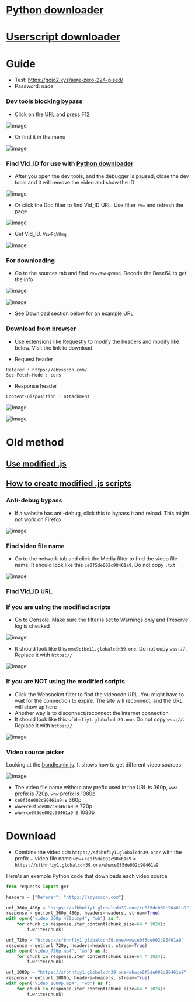 # [Python downloader](https://github.com/PatrickL546/Hydrax-Abyss.to-DownloadHelper-Python)

# [Userscript downloader](https://github.com/PatrickL546/Hydrax-Abyss.to-DownloadHelper-Userscript)

# Guide

- Test: https://gojo2.xyz/asre-zero-224-pised/
- Password: nade

### Dev tools blocking bypass

- Click on the URL and press F12

![image](https://github.com/PatrickL546/How-to-download-hydrax-abyss.to/assets/75874561/6b79adcb-d93e-45ce-a131-38c6e6001a9b)

- Or find it in the menu

![image](https://github.com/PatrickL546/How-to-download-hydrax-abyss.to/assets/75874561/2a1f9464-bd91-452a-a868-d4ac407e253a)

### Find Vid_ID for use with [Python downloader](https://github.com/PatrickL546/Hydrax-Abyss.to-DownloadHelper-Python)

- After you open the dev tools, and the debugger is paused, close the dev tools and it will remove the video and show the ID

![image](https://github.com/PatrickL546/How-to-download-hydrax-abyss.to/assets/75874561/043480cf-4901-46fe-9afb-e02e671863e2)

- Or click the Doc filter to find Vid_ID URL. Use filter `?v=` and refresh the page

![image](https://github.com/PatrickL546/How-to-download-hydrax-abyss.to/assets/75874561/160b0a0c-7b7b-4f48-b6c4-0a2dd3405d1b)

- Get Vid_ID. `VswFqVUmq`

![image](https://github.com/PatrickL546/How-to-download-hydrax-abyss.to/assets/75874561/a63f88d6-4e6f-4237-bfe0-1692d1a3d315)

### For downloading

- Go to the sources tab and find `?v=VswFqVUmq`. Decode the Base64 to get the info

![image](https://github.com/PatrickL546/How-to-download-hydrax-abyss.to/assets/75874561/c23492cf-affe-466e-b7cb-d2d4a877b719)

![image](https://github.com/PatrickL546/How-to-download-hydrax-abyss.to/assets/75874561/25a8cd5a-63ba-4d31-bd0a-e20e3d973a08)

- See [Download](#download) section below for an example URL

### Download from browser

- Use extensions like [Requestly](https://requestly.com/) to modify the headers and modify like below. Visit the link to download

- Request header

```
Referer : https://abysscdn.com/
Sec-Fetch-Mode : cors
```

- Response header

```
Content-Disposition : attachment
```

![image](https://github.com/PatrickL546/How-to-download-hydrax-abyss.to/assets/75874561/8441179c-28e5-4ba7-b38a-c68093799440)

![image](https://github.com/PatrickL546/How-to-download-hydrax-abyss.to/assets/75874561/c97b6b34-212f-4348-b70f-c8a780de1925)

# Old method

## [Use modified .js](https://github.com/PatrickL546/How-to-download-hydrax-abyss.to/blob/master/Recommended.%20Download%20zip.md)

## [How to create modified .js scripts](https://github.com/PatrickL546/How-to-download-hydrax-abyss.to/blob/master/How%20to%20create%20modified%20.js%20scripts.md)

### Anti-debug bypass

- If a website has anti-debug, click this to bypass it and reload. This might not work on Firefox

![image](https://github.com/PatrickL546/How-to-download-hydrax-abyss.to/assets/75874561/1ad57d58-6fd8-41c8-9736-6ee7060d16d5)

### Find video file name

- Go to the network tab and click the Media filter to find the video file name. It should look like this `ce0f5de002c90461a9`. Do not copy `.txt`

![image](https://github.com/PatrickL546/How-to-download-hydrax-abyss.to/assets/75874561/8847ebab-0239-493e-a6c4-6fa972e478fd)

### Find Vid_ID URL

### If you are using the modified scripts

- Go to Console. Make sure the filter is set to Warnings only and Preserve log is checked

![image](https://github.com/PatrickL546/How-to-download-hydrax-abyss.to/assets/75874561/3eb8c862-5472-4b2f-8e18-a7e9875207b7)

- It should look like this `mmx9cibe11.globalcdn39.one`. Do not copy `wss://`. Replace it with `https://`

![image](https://github.com/PatrickL546/How-to-download-hydrax-abyss.to/assets/75874561/f36833d3-9d48-418e-862d-3237d003cb25)

### If you are NOT using the modified scripts

- Click the Websocket filter to find the videocdn URL. You might have to wait for the connection to expire. The site will reconnect, and the URL will show up here
- Another way is to disconnect/reconnect the internet connection
- It should look like this `sfbhnfiy1.globalcdn39.one`. Do not copy `wss://`. Replace it with `https://`

![image](https://github.com/PatrickL546/How-to-download-hydrax-abyss.to/assets/75874561/ab6c94c9-3d22-43b2-8291-73b3d6497879)

### Video source picker

Looking at the [bundle.min.js](https://iamcdn.net/players/bundle.min.js). It shows how to get different video sources

![image](https://github.com/PatrickL546/How-to-download-hydrax-abyss.to/assets/75874561/d74e1668-e56b-4c3b-b44d-e12489093a5c)

- The video file name without any prefix used in the URL is 360p, `www` prefix is 720p, `whw` prefix is 1080p
- `ce0f5de002c90461a9` is 360p
- `www`+`ce0f5de002c90461a9` is 720p
- `whw`+`ce0f5de002c90461a9` is 1080p

# Download

- Combine the video cdn `https://sfbhnfiy1.globalcdn39.one/` with the prefix + video file name `whw`+`ce0f5de002c90461a9` = `https://sfbhnfiy1.globalcdn39.one/whwce0f5de002c90461a9`

Here's an example Python code that downloads each video source

```Python
from requests import get

headers = {"Referer": "https://abysscdn.com"}

url_360p_480p = "https://sfbhnfiy1.globalcdn39.one/ce0f5de002c90461a9"
response = get(url_360p_480p, headers=headers, stream=True)
with open("video_360p_480p.mp4", "wb") as f:
    for chunk in response.iter_content(chunk_size=64 * 1024):
        f.write(chunk)

url_720p = "https://sfbhnfiy1.globalcdn39.one/wwwce0f5de002c90461a9"
response = get(url_720p, headers=headers, stream=True)
with open("video_720p.mp4", "wb") as f:
    for chunk in response.iter_content(chunk_size=64 * 1024):
        f.write(chunk)

url_1080p = "https://sfbhnfiy1.globalcdn39.one/whwce0f5de002c90461a9"
response = get(url_1080p, headers=headers, stream=True)
with open("video_1080p.mp4", "wb") as f:
    for chunk in response.iter_content(chunk_size=64 * 1024):
        f.write(chunk)
```
